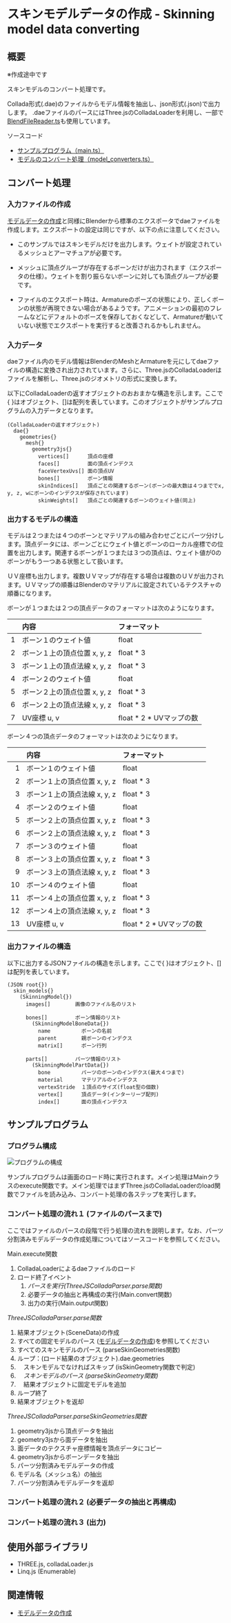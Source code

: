 # スキンモデルデータの作成 - Skinning model data converting

## 概要

※作成途中です

スキンモデルのコンバート処理です。

Collada形式(.dae)のファイルからモデル情報を抽出し、json形式(.json)で出力します。
.daeファイルのパースにはThree.jsのColladaLoaderを利用し、一部で[BlendFileReader.ts](../blend_file_reader_sample/)も使用しています。

ソースコード

- [サンプルプログラム（main.ts）](./main.ts)  
- [モデルのコンバート処理（model_converters.ts）](../tips_core/model_converters.ts)


## コンバート処理

### 入力ファイルの作成

[モデルデータの作成](./basic_model_converting/)と同様にBlenderから標準のエクスポータでdaeファイルを作成します。エクスポートの設定は同じですが、以下の点に注意してください。

- このサンプルではスキンモデルだけを出力します。ウェイトが設定されているメッシュとアーマチュアが必要です。

- メッシュに頂点グループが存在するボーンだけが出力されます（エクスポータの仕様）。ウェイトを割り振らないボーンに対しても頂点グループが必要です。

- ファイルのエクスポート時は、Armatureのポーズの状態により、正しくボーンの状態が再現できない場合があるようです。アニメーションの最初のフレームなどにデフォルトのポーズを保存しておくなどして、Armatureが動いていない状態でエクスポートを実行すると改善されるかもしれません。


### 入力データ

daeファイル内のモデル情報はBlenderのMeshとArmatureを元にしてdaeファイルの構造に変換され出力されています。さらに、Three.jsのColladaLoaderはファイルを解析し、Three.jsのジオメトリの形式に変換します。

以下にColladaLoaderの返すオブジェクトのおおまかな構造を示します。ここで\{ \}はオブジェクト、[]は配列を表しています。このオブジェクトがサンプルプログラムの入力データとなります。

```
(ColladaLoaderの返すオブジェクト)
  dae{}
    geometries{}
      mesh{}
        geometry3js{}
          vertices[]      頂点の座標
          faces[]         面の頂点インデクス
          faceVertexUvs[] 面の頂点UV
          bones[]         ボーン情報
          skinIndices[]   頂点ごとの関連するボーン(ボーンの最大数は４つまででx, y, z, wにボーンのインデクスが保存されています)
          skinWeights[]   頂点ごとの関連するボーンのウェイト値(同上)
```


### 出力するモデルの構造

モデルは２つまたは４つのボーンとマテリアルの組み合わせごとにパーツ分けします。頂点データには、ボーンごとにウェイト値とボーンのローカル座標での位置を出力します。関連するボーンが１つまたは３つの頂点は、ウェイト値が0のボーンがもう一つある状態として扱います。

ＵＶ座標も出力します。複数ＵＶマップが存在する場合は複数のＵＶが出力されます。ＵＶマップの順番はBlenderのマテリアルに設定されているテクスチャの順番になります。

ボーンが１つまたは２つの頂点データのフォーマットは次のようになります。

|  |内容                        |フォーマット|
|-:|:---------------------------|:-----------|
| 1|ボーン１のウェイト値        |float       |
| 2|ボーン１上の頂点位置 x, y, z|float * 3   |
| 3|ボーン１上の頂点法線 x, y, z|float * 3   |
| 4|ボーン２のウェイト値        |float       |
| 5|ボーン２上の頂点位置 x, y, z|float * 3   |
| 6|ボーン２上の頂点法線 x, y, z|float * 3   |
| 7|UV座標 u, v                 |float * 2 * UVマップの数|

ボーン４つの頂点データのフォーマットは次のようになります。

|  |内容                        |フォーマット|
|-:|:---------------------------|:-----------|
| 1|ボーン１のウェイト値        |float       |
| 2|ボーン１上の頂点位置 x, y, z|float * 3   |
| 3|ボーン１上の頂点法線 x, y, z|float * 3   |
| 4|ボーン２のウェイト値        |float       |
| 5|ボーン２上の頂点位置 x, y, z|float * 3   |
| 6|ボーン２上の頂点法線 x, y, z|float * 3   |
| 7|ボーン３のウェイト値        |float       |
| 8|ボーン３上の頂点位置 x, y, z|float * 3   |
| 9|ボーン３上の頂点法線 x, y, z|float * 3   |
|10|ボーン４のウェイト値        |float       |
|11|ボーン４上の頂点位置 x, y, z|float * 3   |
|12|ボーン４上の頂点法線 x, y, z|float * 3   |
|13|UV座標 u, v                 |float * 2 * UVマップの数|

### 出力ファイルの構造

以下に出力するJSONファイルの構造を示します。ここで\{ \}はオブジェクト、[]は配列を表しています。

```
(JSON root{})
  skin_models{}
    (SkinningModel{})
      images[]        画像のファイル名のリスト
    
      bones[]         ボーン情報のリスト
        (SkinningModelBoneData{})
          name          ボーンの名前
          parent        親ボーンのインデクス
          matrix[]      ボーン行列
    
      parts[]         パーツ情報のリスト
        (SkinningModelPartData{})
          bone          パーツのボーンのインデクス(最大４つまで)
          material      マテリアルのインデクス
          vertexStride  １頂点のサイズ(float型の個数)
          vertex[]      頂点データ(インターリーブ配列)
          index[]       面の頂点インデクス
```


## サンプルプログラム

### プログラム構成

![プログラムの構成](basic_model_converting_fig001.png)

サンプルプログラムは画面のロード時に実行されます。メイン処理はMainクラスのexecute関数です。メイン処理ではまずThree.jsのColladaLoaderのload関数でファイルを読み込み、コンバート処理の各ステップを実行します。

### コンバート処理の流れ１ (ファイルのパースまで)

ここではファイルのパースの段階で行う処理の流れを説明します。なお、パーツ分割済みモデルデータの作成処理についてはソースコードを参照してください。

Main.execute関数

1. ColladaLoaderによるdaeファイルのロード
2. ロード終了イベント
    1. *パースを実行(ThreeJSColladaParser.parse関数)*
    2. 必要データの抽出と再構成の実行(Main.convert関数)
    3. 出力の実行(Main.output関数)

*ThreeJSColladaParser.parse関数*

1. 結果オブジェクト(SceneData)の作成
2. すべての固定モデルのパース ([モデルデータの作成](./basic_model_converting/))を参照してください
3. すべてのスキンモデルのパース (parseSkinGeometries関数)
4. ループ：(ロード結果のオブジェクト).dae.geometries
5. 　スキンモデルでなければスキップ (isSkinGeometry関数で判定)
6. 　*スキンモデルのパース (parseSkinGeometry関数)*
7. 　結果オブジェクトに固定モデルを追加
8. ループ終了
9. 結果オブジェクトを返却

*ThreeJSColladaParser.parseSkinGeometries関数*

1. geometry3jsから頂点データを抽出
2. geometry3jsから面データを抽出
3. 面データのテクスチャ座標情報を頂点データにコピー
4. geometry3jsからボーンデータを抽出
5. パーツ分割済みモデルデータの作成
6. モデル名（メッシュ名）の抽出
7. パーツ分割済みモデルデータを返却

### コンバート処理の流れ２ (必要データの抽出と再構成)

### コンバート処理の流れ３ (出力)

## 使用外部ライブラリ

- THREE.js, colladaLoader.js
- Linq.js (Enumerable)


## 関連情報

- [モデルデータの作成](./basic_model_converting/)

